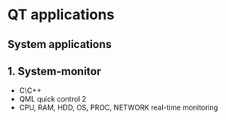 #  QT applications
## System applications
## 1. System-monitor
* C\С++
* QML quick control 2
* CPU, RAM, HDD, OS, PROC, NETWORK real-time monitoring
